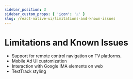 ```yaml
---
sidebar_position: 3
sidebar_custom_props: { 'icon': '⚠️' }
slug: /react-native-ui/limitations-and-known-issues
---
```


# Limitations and Known Issues

- Support for remote control navigation on TV platforms.
- Mobile Ad UI customization
- Interaction with Google IMA elements on web
- TextTrack styling
